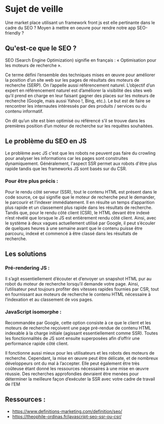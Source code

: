 # Sujet de veille

Une market place utilisant un framework front js est elle pertinante dans le cadre du SEO ? Moyen à mettre en oeuvre pour rendre notre app SEO-friendly ?

## Qu'est-ce que le SEO ?

SEO (Search Engine Optimization) signifie en français : « Optimisation pour les moteurs de recherche ».

Ce terme défini l’ensemble des techniques mises en œuvre pour améliorer la position d’un site web sur les pages de résultats des moteurs de recherche (SERP). On l’appelle aussi référencement naturel. L’objectif d’un expert en référencement naturel est d’améliorer la visibilité des sites web qu’il prend en charge en leur faisant gagner des places sur les moteurs de recherche (Google, mais aussi Yahoo !, Bing, etc.). Le but est de faire se rencontrer les internautes intéressés par des produits / services ou du contenu informatif.

On dit qu’un site est bien optimisé ou référencé s’il se trouve dans les premières position d’un moteur de recherche sur les requêtes souhaitées.


## Le problème du SEO en JS

Le problème avec JS c'est que les robots ne peuvent pas faire du crowling pour analyser les informations car les pages sont construites dynamiquement. Généralement, l'aspect SSR permet aux robots d'être plus rapide tandis que les frameworks JS sont basés sur du CSR.

### Pour être plus précis :

Pour le rendu côté serveur (SSR), tout le contenu HTML est présent dans le code source, ce qui signifie que le moteur de recherche peut le demander, le parcourir et l’indexer immédiatement. Il en résulte un temps d’apparition plus rapide et un classement plus rapide dans les résultats de recherche. Tandis que, pour le rendu côté client (CSR), le HTML devant être indexé n’est révélé que lorsque le JS est entièrement rendu côté client. Ainsi, avec le système à deux vagues actuellement utilisé par Google, il peut s’écouler de quelques heures à une semaine avant que le contenu puisse être parcouru, indexé et commencé à être classé dans les résultats de recherche.


## Les solutions

### Pré-rendering  JS :

Il s’agit essentiellement d’écouter et d’envoyer un snapshot HTML pur au robot du moteur de recherche lorsqu’il demande votre page. Ainsi, l’utilisateur peut toujours profiter des vitesses rapides fournies par CSR, tout en fournissant aux moteurs de recherche le contenu HTML nécessaire à l’indexation et au classement de vos pages.

### JavaScript isomorphe :

Recommandée par Google, cette option consiste à ce que le client et les moteurs de recherche reçoivent une page pré-rendue de contenu HTML indexable à la charge initiale (agissant essentiellement comme SSR). Toutes les fonctionnalités de JS sont ensuite superposées afin d’offrir une performance rapide côté client. 

Il fonctionne aussi mieux pour les utilisateurs et les robots des moteurs de recherche. Cependant, la mise en œuvre peut être délicate, et de nombreux développeurs ont du mal à l’accepter. Elle peut également être très coûteuse étant donné les ressources nécessaires à une mise en œuvre réussie. Des recherches approfondies devraient être menées pour déterminer la meilleure façon d’exécuter la SSR avec votre cadre de travail de l’EM

## Ressources :

- https://www.definitions-marketing.com/definition/seo/
- https://theophile-ordinas.fr/javascript-seo-ssr-ou-csr/ 